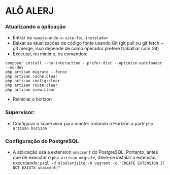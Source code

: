 # ALÔ ALERJ

### Atualizando a aplicação

- Entrar na `<pasta-onde-o-site-foi-instalado>`
- Baixar as atualizações de código fonte usando Git (git pull ou git fetch + git merge, isso depende de como operador prefere trabalhar com Git)
- Executar, no mínimo, os comandos:

```
composer install --no-interaction --prefer-dist --optimize-autoloader --no-dev
php artisan migrate --force
php artisan cache:clear
php artisan config:clear
php artisan route:clear
php artisan view:clear
```

- Reiniciar o horizon

### Supervisor:
- Configurar o supervisor para manter rodando o Horizon a partr `php artisan horizon`

### Configuração do PostgreSQL
- A aplicação usa a extension `unaccent` do PostgreSQL. Portanto, antes que de executar o `php artisan migrate`, deve-se instalar a extensão, executando:
`psql -d aloalerjsite -U vagrant -c "CREATE EXTENSION IF NOT EXISTS unaccent;"`
